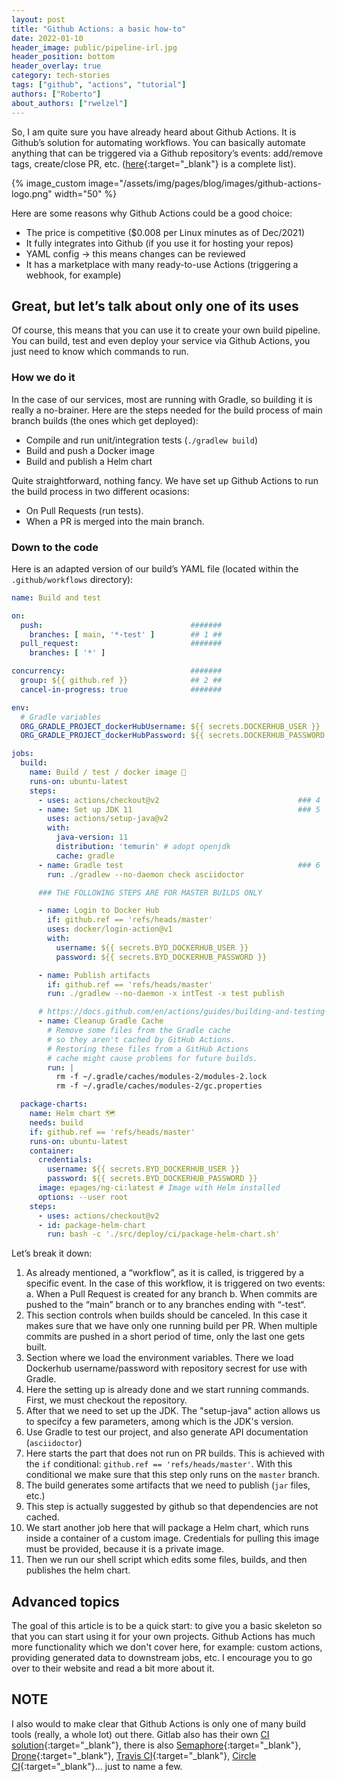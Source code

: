 ```yaml
---
layout: post
title: "Github Actions: a basic how-to"
date: 2022-01-10
header_image: public/pipeline-irl.jpg
header_position: bottom
header_overlay: true
category: tech-stories
tags: ["github", "actions", "tutorial"]
authors: ["Roberto"]
about_authors: ["rwelzel"]
---
```


So, I am quite sure you have already heard about Github Actions.
It is Github’s solution for automating workflows.
You can basically automate anything that can be triggered via a Github repository’s events: add/remove tags, create/close PR, etc. ([here](https://docs.github.com/en/actions/learn-github-actions/events-that-trigger-workflows){:target="_blank"} is a complete list).

{% image_custom image="/assets/img/pages/blog/images/github-actions-logo.png" width="50" %}

Here are some reasons why Github Actions could be a good choice:
- The price is competitive ($0.008 per Linux minutes as of Dec/2021)
- It fully integrates into Github (if you use it for hosting your repos)
- YAML config → this means changes can be reviewed
- It has a marketplace with many ready-to-use Actions (triggering a webhook, for example)

## Great, but let’s talk about only one of its uses

Of course, this means that you can use it to create your own build pipeline.
You can build, test and even deploy your service via Github Actions, you just need to know which commands to run.

### How we do it

In the case of our services, most are running with Gradle, so building it is really a no-brainer.
Here are the steps needed for the build process of main branch builds (the ones which get deployed):
- Compile and run unit/integration tests (`./gradlew build`)
- Build and push a Docker image
- Build and publish a Helm chart

Quite straightforward, nothing fancy.
We have set up Github Actions to run the build process in two different ocasions:
- On Pull Requests (run tests).
- When a PR is merged into the main branch.

### Down to the code

Here is an adapted version of our build’s YAML file (located within the `.github/workflows` directory):
```yaml
name: Build and test

on:
  push:                                 #######
    branches: [ main, '*-test' ]        ## 1 ##
  pull_request:                         #######
    branches: [ '*' ]

concurrency:                            #######
  group: ${{ github.ref }}              ## 2 ##
  cancel-in-progress: true              #######

env:
  # Gradle variables                                                              #######
  ORG_GRADLE_PROJECT_dockerHubUsername: ${{ secrets.DOCKERHUB_USER }}             ## 3 ##
  ORG_GRADLE_PROJECT_dockerHubPassword: ${{ secrets.DOCKERHUB_PASSWORD }}         #######

jobs:
  build:
    name: Build / test / docker image 🐳
    runs-on: ubuntu-latest
    steps:
      - uses: actions/checkout@v2                               ### 4
      - name: Set up JDK 11                                     ### 5
        uses: actions/setup-java@v2
        with:
          java-version: 11
          distribution: 'temurin' # adopt openjdk
          cache: gradle
      - name: Gradle test                                       ### 6
        run: ./gradlew --no-daemon check asciidoctor

      ### THE FOLLOWING STEPS ARE FOR MASTER BUILDS ONLY

      - name: Login to Docker Hub
        if: github.ref == 'refs/heads/master'
        uses: docker/login-action@v1                                                #######
        with:                                                                       ## 7 ##
          username: ${{ secrets.BYD_DOCKERHUB_USER }}                               #######
          password: ${{ secrets.BYD_DOCKERHUB_PASSWORD }}

      - name: Publish artifacts                                                     #######
        if: github.ref == 'refs/heads/master'                                       ## 8 ##   
        run: ./gradlew --no-daemon -x intTest -x test publish                       #######

      # https://docs.github.com/en/actions/guides/building-and-testing-java-with-gradle#caching-dependencies
      - name: Cleanup Gradle Cache
        # Remove some files from the Gradle cache
        # so they aren't cached by GitHub Actions.                                  #######
        # Restoring these files from a GitHub Actions                               ## 9 ##
        # cache might cause problems for future builds.                             #######
        run: |
          rm -f ~/.gradle/caches/modules-2/modules-2.lock
          rm -f ~/.gradle/caches/modules-2/gc.properties

  package-charts:
    name: Helm chart 🗺
    needs: build
    if: github.ref == 'refs/heads/master'                                           ########
    runs-on: ubuntu-latest                                                          ## 10 ##
    container:                                                                      ########
      credentials:
        username: ${{ secrets.BYD_DOCKERHUB_USER }}
        password: ${{ secrets.BYD_DOCKERHUB_PASSWORD }}
      image: epages/ng-ci:latest # Image with Helm installed
      options: --user root
    steps:
      - uses: actions/checkout@v2                                                   ########
      - id: package-helm-chart                                                      ## 11 ##
        run: bash -c './src/deploy/ci/package-helm-chart.sh'                        ########
```
Let’s break it down:
1. As already mentioned, a “workflow”, as it is called, is triggered by a specific event.
    In the case of this workflow, it is triggered on two events:
    a. When a Pull Request is created for any branch
    b. When commits are pushed to the “main” branch or to any branches ending with “-test“.
2. This section controls when builds should be canceled.
    In this case it makes sure that we have only one running build per PR.
    When multiple commits are pushed in a short period of time, only the last one gets built.
3. Section where we load the environment variables.
    There we load Dockerhub username/password with repository secrest for use with Gradle.
4. Here the setting up is already done and we start running commands.
    First, we must checkout the repository.
5. After that we need to set up the JDK.
    The "setup-java" action allows us to specifcy a few parameters, among which is the JDK's version.
6. Use Gradle to test our project, and also generate API documentation (`asciidoctor`)
7. Here starts the part that does not run on PR builds.
    This is achieved with the `if` conditional: `github.ref == 'refs/heads/master'`.
    With this conditional we make sure that this step only runs on the `master` branch.
8. The build generates some artifacts that we need to publish (`jar` files, etc.)
9. This step is actually suggested by github so that dependencies are not cached.
10. We start another job here that will package a Helm chart, which runs inside a container of a custom image.
    Credentials for pulling this image must be provided, because it is a private image.
11. Then we run our shell script which edits some files, builds, and then publishes the helm chart.

## Advanced topics

The goal of this article is to be a quick start: to give you a basic skeleton so that you can start using it for your own projects.
Github Actions has much more functionality which we don't cover here, for example: custom actions, providing generated data to downstream jobs, etc.
I encourage you to go over to their website and read a bit more about it.

## NOTE

I also would to make clear that Github Actions is only one of many build tools (really, a whole lot) out there.
Gitlab also has their own [CI solution](https://about.gitlab.com/stages-devops-lifecycle/continuous-integration/){:target="_blank"}, there is also [Semaphore](https://semaphoreci.com/){:target="_blank"}, [Drone](https://www.drone.io/){:target="_blank"}, [Travis CI](https://travis-ci.org/){:target="_blank"}, [Circle CI](https://circleci.com/){:target="_blank"}... just to name a few.